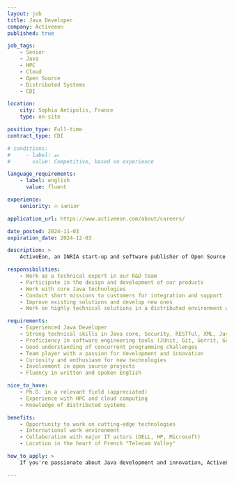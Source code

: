 ```yaml
---
layout: job
title: Java Developer
company: Activeeon
published: true

job_tags:
    - Senior
    - Java
    - HPC
    - Cloud
    - Open Source
    - Distributed Systems
    - CDI

location:
    city: Sophia Antipolis, France
    type: on-site

position_type: Full-time
contract_type: CDI

# conditions:
#     - label: 💶
#       value: Competitive, based on experience

language_requirements:
    - label: english
      value: fluent

experience: 
    seniority: 🔥 senior

application_url: https://www.activeeon.com/about/careers/

date_posted: 2024-11-03
expiration_date: 2024-12-03

description: >
    ActiveEon, an INRIA start-up and software publisher of Open Source solutions for HPC Cloud and parallel computing, is seeking a highly qualified Java Developer to join our R&D team. This role offers the opportunity to work on innovative solutions that accelerate computer applications & Workflows, and manage Grids and Cloud infrastructures.

responsibilities:
    - Work as a technical expert in our R&D team
    - Participate in the design and development of our products
    - Work with core Java technologies
    - Conduct short missions to customers for integration and support
    - Improve existing solutions and develop new ones
    - Work on highly technical solutions in a distributed environment with high performance constraints

requirements:
    - Experienced Java Developer
    - Strong technical skills in Java core, Security, RESTful, XML, JavaScript (Web UI)
    - Proficiency in software engineering tools (JUnit, Git, Gerrit, Gradle, Jenkins)
    - Good understanding of concurrent programming challenges
    - Team player with a passion for development and innovation
    - Curiosity and enthusiasm for new technologies
    - Involvement in open source projects
    - Fluency in written and spoken English

nice_to_have:
    - Ph.D. in a relevant field (appreciated)
    - Experience with HPC and cloud computing
    - Knowledge of distributed systems

benefits:
    - Opportunity to work on cutting-edge technologies
    - International work environment
    - Collaboration with major IT actors (DELL, HP, Microsoft)
    - Location in the heart of French "Telecom Valley"

how_to_apply: >
    If you're passionate about Java development and innovation, ActiveEon wants to hear from you! Please send your CV with a motivation letter to apply@activeeon.com and Denis.Caromel@activeEon.com.

---
```

